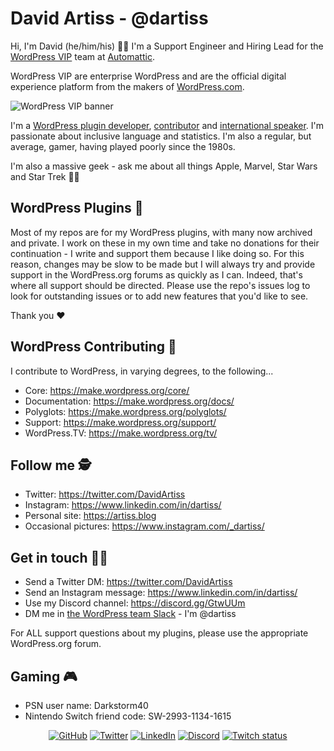 # David Artiss - @dartiss
Hi, I'm David (he/him/his) 👋🏼 I'm a Support Engineer and Hiring Lead for the [WordPress VIP](https://wpvip.com) team at [Automattic](https://automattic.com). 

WordPress VIP are enterprise WordPress and are the official digital experience platform from the makers of [WordPress.com](https://wordpress.com/).

![WordPress VIP banner](https://artiss.blog/wp-content/uploads/2020/07/wpvip-linkedin-profile-banner-1.jpg)

I'm a [WordPress plugin developer](https://profiles.wordpress.org/dartiss/#content-plugins), [contributor](https://profiles.wordpress.org/dartiss/) and [international speaker](https://artiss.blog/speaking/). I'm passionate about inclusive language and statistics. I'm also a regular, but average, gamer, having played poorly since the 1980s.

I'm also a massive geek - ask me about all things Apple, Marvel, Star Wars and Star Trek 🖖🏼

## WordPress Plugins 🔌
Most of my repos are for my WordPress plugins, with many now archived and private. I work on these in my own time and take no donations for their continuation - I write and support them because I like doing so. For this reason, changes may be slow to be made but I will always try and provide support in the WordPress.org forums as quickly as I can. Indeed, that's where all support should be directed. Please use the repo's issues log to look for outstanding issues or to add new features that you'd like to see.

Thank you ♥️

## WordPress Contributing 🤝
I contribute to WordPress, in varying degrees, to the following...
- Core: https://make.wordpress.org/core/
- Documentation: https://make.wordpress.org/docs/
- Polyglots: https://make.wordpress.org/polyglots/
- Support: https://make.wordpress.org/support/
- WordPress.TV: https://make.wordpress.org/tv/

## Follow me 🕵
- Twitter: https://twitter.com/DavidArtiss
- Instagram: https://www.linkedin.com/in/dartiss/
- Personal site: https://artiss.blog
- Occasional pictures: https://www.instagram.com/_dartiss/

## Get in touch 🤙🏼
- Send a Twitter DM: https://twitter.com/DavidArtiss
- Send an Instagram message: https://www.linkedin.com/in/dartiss/
- Use my Discord channel: https://discord.gg/GtwUUm
- DM me in [the WordPress team Slack](https://make.wordpress.org/chat/) - I'm @dartiss

For ALL support questions about my plugins, please use the appropriate WordPress.org forum.

## Gaming 🎮
- PSN user name: Darkstorm40
- Nintendo Switch friend code: SW-2993-1134-1615

<p align="center">
	<a href="https://github.com/dartiss"><img src="https://img.shields.io/github/followers/dartiss.svg?label=GitHub&style=social" alt="GitHub"></a>
	<a href="https://twitter.com/DavidArtiss"><img src="https://img.shields.io/twitter/follow/DavidArtiss?label=Twitter&style=social" alt="Twitter"></a>
	<a href="https://www.linkedin.com/in/dartiss"><img src="https://img.shields.io/badge/LinkedIn--_.svg?style=social&logo=linkedin" alt="LinkedIn"></a>
	<a href="https://discord.gg/GtwUUm"><img src="https://img.shields.io/discord/731879333408276520?label=Discord" alt="Discord"></a>
	<a href=""><img src="https://img.shields.io/twitch/status/darkstorm40" alt="Twitch status"></a>
</p>
